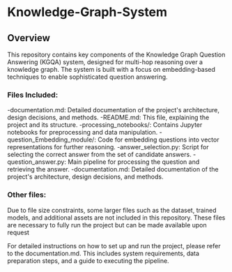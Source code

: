 # Knowledge-Graph-System

## Overview
This repository contains key components of the Knowledge Graph Question Answering (KGQA) system, designed for multi-hop reasoning over a knowledge graph. The system is built with a focus on embedding-based techniques to enable sophisticated question answering.

### Files Included:

-documentation.md: Detailed documentation of the project's architecture, design decisions, and methods.
-README.md: This file, explaining the project and its structure.
-processing_notebooks/: Contains Jupyter notebooks for preprocessing and data manipulation.
-question_Embedding_module/: Code for embedding questions into vector representations for further reasoning.
-answer_selection.py: Script for selecting the correct answer from the set of candidate answers.
-question_answer.py: Main pipeline for processing the question and retrieving the answer.
-documentation.md: Detailed documentation of the project's architecture, design decisions, and methods.

### Other files:
Due to file size constraints, some larger files such as the dataset, trained models, and additional assets are not included in this repository. These files are necessary to fully run the project but can be made available upon request 

For detailed instructions on how to set up and run the project, please refer to the documentation.md. This includes system requirements, data preparation steps, and a guide to executing the pipeline.


